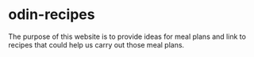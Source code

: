 # odin-recipes

The purpose of this website is to provide ideas for meal plans and link to recipes that could help us carry out those meal plans. 